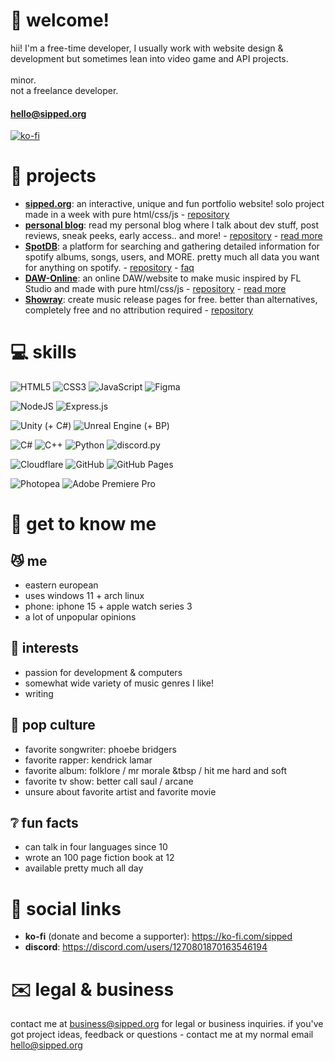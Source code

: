 # 👋 welcome!
hii! I'm a free-time developer, I usually work with website design & development but sometimes lean into video game and API projects.<br><br>minor.<br>not a freelance developer.
#### hello@sipped.org
[![ko-fi](https://ko-fi.com/img/githubbutton_sm.svg)](https://ko-fi.com/K3K31AMKAQ)

# 📂 projects
- **[sipped.org](https://sipped.org)**: an interactive, unique and fun portfolio website! solo project made in a week with pure html/css/js - [repository](https://github.com/sippedaway/sipped.org)
- **[personal blog](https://blog.sipped.org)**: read my personal blog where I talk about dev stuff, post reviews, sneak peeks, early access.. and more! - [repository](https://github.com/sippedaway/blog) - [read more](https://blog.sipped.org/7sN1LzqsoVpeleLHNcXxH2)
- **[SpotDB](https://db.sipped.org)**: a platform for searching and gathering detailed information for spotify albums, songs, users, and MORE. pretty much all data you want for anything on spotify. - [repository](https://github.com/sippedaway/SpotDB) - [faq](https://db.sipped.org/faq)
- **[DAW-Online](https://db.sipped.org)**: an online DAW/website to make music inspired by FL Studio and made with pure html/css/js - [repository](https://github.com/sippedaway/DAW-online) - [read more](https://blog.sipped.org/2dnxAg6x37IDqhylSYhipT)
- **[Showray](https://showray.sipped.org)**: create music release pages for free. better than alternatives, completely free and no attribution required - [repository](https://https://github.com/sippedaway/Showray)


# 💻 skills
  
![HTML5](https://img.shields.io/badge/html5-%23E34F26.svg?style=for-the-badge&logo=html5&logoColor=white) ![CSS3](https://img.shields.io/badge/css3-%231572B6.svg?style=for-the-badge&logo=css3&logoColor=white) ![JavaScript](https://img.shields.io/badge/javascript-%23323330.svg?style=for-the-badge&logo=javascript&logoColor=%23F7DF1E) ![Figma](https://img.shields.io/badge/figma-%23F24E1E.svg?style=for-the-badge&logo=figma&logoColor=white)
  
![NodeJS](https://img.shields.io/badge/Node.js-6DA55F?style=for-the-badge&logo=node.js&logoColor=white)
![Express.js](https://img.shields.io/badge/Express.js-%23404d59.svg?style=for-the-badge&logo=express&logoColor=%2361DAFB)
  
![Unity (+ C#)](https://img.shields.io/badge/unity-%23000000.svg?style=for-the-badge&logo=unity&logoColor=white) ![Unreal Engine (+ BP)](https://img.shields.io/badge/unrealengine-%23313131.svg?style=for-the-badge&logo=unrealengine&logoColor=white)
  
![C#](https://img.shields.io/badge/c%23-%23239120.svg?style=for-the-badge&logo=csharp&logoColor=white) ![C++](https://img.shields.io/badge/c++-%2300599C.svg?style=for-the-badge&logo=c%2B%2B&logoColor=white) ![Python](https://img.shields.io/badge/python-3670A0?style=for-the-badge&logo=python&logoColor=ffdd54) ![discord.py](https://img.shields.io/badge/discord.py-3670A0?style=for-the-badge&logo=python&logoColor=ffdd54)
  
![Cloudflare](https://img.shields.io/badge/Cloudflare-F38020?style=for-the-badge&logo=Cloudflare&logoColor=white) ![GitHub](https://img.shields.io/badge/github-%23121011.svg?style=for-the-badge&logo=github&logoColor=white) ![GitHub Pages](https://img.shields.io/badge/GitHub%20Pages-121013?style=for-the-badge&logo=github&logoColor=white)

![Photopea](https://img.shields.io/badge/Photopea-%2331A8FF.svg?style=for-the-badge&logo=adobe%20photoshop&logoColor=white) ![Adobe Premiere Pro](https://img.shields.io/badge/Adobe%20Premiere%20Pro-9999FF?style=for-the-badge&logo=Adobe%20Premiere%20Pro&logoColor=white) 

# 👐 get to know me
## 😼 me
- eastern european
- uses windows 11 + arch linux
- phone: iphone 15 + apple watch series 3
- a lot of unpopular opinions
## 🤟 interests
- passion for development & computers
- somewhat wide variety of music genres I like!
- writing
## 🍿 pop culture
- favorite songwriter: phoebe bridgers
- favorite rapper: kendrick lamar
- favorite album: folklore / mr morale &tbsp / hit me hard and soft
- favorite tv show: better call saul / arcane
- unsure about favorite artist and favorite movie
## ❔ fun facts
- can talk in four languages since 10
- wrote an 100 page fiction book at 12
- available pretty much all day

# 💬 social links
- **ko-fi** (donate and become a supporter): https://ko-fi.com/sipped
- **discord**: https://discord.com/users/1270801870163546194

# ✉️ legal & business
contact me at business@sipped.org for legal or business inquiries. if you've got project ideas, feedback or questions - contact me at my normal email hello@sipped.org
